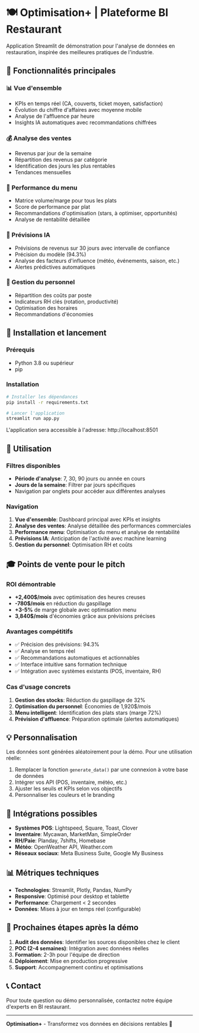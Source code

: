 # 🍽️ Optimisation+ | Plateforme BI Restaurant

Application Streamlit de démonstration pour l'analyse de données en restauration, inspirée des meilleures pratiques de l'industrie.

## 🎯 Fonctionnalités principales

### 📊 Vue d'ensemble
- KPIs en temps réel (CA, couverts, ticket moyen, satisfaction)
- Évolution du chiffre d'affaires avec moyenne mobile
- Analyse de l'affluence par heure
- Insights IA automatiques avec recommandations chiffrées

### 💰 Analyse des ventes
- Revenus par jour de la semaine
- Répartition des revenus par catégorie
- Identification des jours les plus rentables
- Tendances mensuelles

### 🍕 Performance du menu
- Matrice volume/marge pour tous les plats
- Score de performance par plat
- Recommandations d'optimisation (stars, à optimiser, opportunités)
- Analyse de rentabilité détaillée

### 🔮 Prévisions IA
- Prévisions de revenus sur 30 jours avec intervalle de confiance
- Précision du modèle (94.3%)
- Analyse des facteurs d'influence (météo, événements, saison, etc.)
- Alertes prédictives automatiques

### 👥 Gestion du personnel
- Répartition des coûts par poste
- Indicateurs RH clés (rotation, productivité)
- Optimisation des horaires
- Recommandations d'économies

## 🚀 Installation et lancement

### Prérequis
- Python 3.8 ou supérieur
- pip

### Installation

```bash
# Installer les dépendances
pip install -r requirements.txt

# Lancer l'application
streamlit run app.py
```

L'application sera accessible à l'adresse: http://localhost:8501

## 📱 Utilisation

### Filtres disponibles
- **Période d'analyse**: 7, 30, 90 jours ou année en cours
- **Jours de la semaine**: Filtrer par jours spécifiques
- Navigation par onglets pour accéder aux différentes analyses

### Navigation
1. **Vue d'ensemble**: Dashboard principal avec KPIs et insights
2. **Analyse des ventes**: Analyse détaillée des performances commerciales
3. **Performance menu**: Optimisation du menu et analyse de rentabilité
4. **Prévisions IA**: Anticipation de l'activité avec machine learning
5. **Gestion du personnel**: Optimisation RH et coûts

## 🎓 Points de vente pour le pitch

### ROI démontrable
- **+2,400$/mois** avec optimisation des heures creuses
- **-780$/mois** en réduction du gaspillage
- **+3-5%** de marge globale avec optimisation menu
- **3,840$/mois** d'économies grâce aux prévisions précises

### Avantages compétitifs
- ✅ Précision des prévisions: 94.3%
- ✅ Analyse en temps réel
- ✅ Recommandations automatiques et actionnables
- ✅ Interface intuitive sans formation technique
- ✅ Intégration avec systèmes existants (POS, inventaire, RH)

### Cas d'usage concrets
1. **Gestion des stocks**: Réduction du gaspillage de 32%
2. **Optimisation du personnel**: Économies de 1,920$/mois
3. **Menu intelligent**: Identification des plats stars (marge 72%)
4. **Prévision d'affluence**: Préparation optimale (alertes automatiques)

## 💡 Personnalisation

Les données sont générées aléatoirement pour la démo. Pour une utilisation réelle:

1. Remplacer la fonction `generate_data()` par une connexion à votre base de données
2. Intégrer vos API (POS, inventaire, météo, etc.)
3. Ajuster les seuils et KPIs selon vos objectifs
4. Personnaliser les couleurs et le branding

## 🔧 Intégrations possibles

- **Systèmes POS**: Lightspeed, Square, Toast, Clover
- **Inventaire**: Mycawan, MarketMan, SimpleOrder
- **RH/Paie**: Planday, 7shifts, Homebase
- **Météo**: OpenWeather API, Weather.com
- **Réseaux sociaux**: Meta Business Suite, Google My Business

## 📊 Métriques techniques

- **Technologies**: Streamlit, Plotly, Pandas, NumPy
- **Responsive**: Optimisé pour desktop et tablette
- **Performance**: Chargement < 2 secondes
- **Données**: Mises à jour en temps réel (configurable)

## 🎯 Prochaines étapes après la démo

1. **Audit des données**: Identifier les sources disponibles chez le client
2. **POC (2-4 semaines)**: Intégration avec données réelles
3. **Formation**: 2-3h pour l'équipe de direction
4. **Déploiement**: Mise en production progressive
5. **Support**: Accompagnement continu et optimisations

## 📞 Contact

Pour toute question ou démo personnalisée, contactez notre équipe d'experts en BI restaurant.

---

**Optimisation+** - Transformez vos données en décisions rentables 🚀
